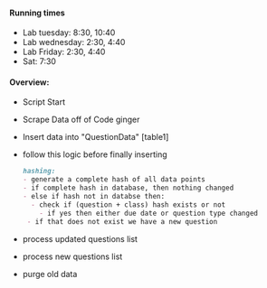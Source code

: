 #### Running times
- Lab tuesday: 8:30, 10:40
- Lab wednesday: 2:30, 4:40
- Lab Friday: 2:30, 4:40
- Sat: 7:30

#### Overview:
- Script Start
- Scrape Data off of Code ginger
- Insert data into "QuestionData" [table1]

- follow this logic before finally inserting
  ```md
  hashing:
  - generate a complete hash of all data points
  - if complete hash in database, then nothing changed
  - else if hash not in databse then:
    - check if (question + class) hash exists or not
      - if yes then either due date or question type changed
   - if that does not exist we have a new question
    ```
- process updated questions list
- process new questions list
- purge old data